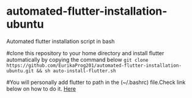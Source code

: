 # automated-flutter-installation-ubuntu
Automated flutter installation script in bash

#clone this repository to your home directory and install flutter automatically by copying the command below
```git clone https://github.com/EurikaProg201/automated-flutter-installation-ubuntu.git && sh auto-install-flutter.sh```

#You will personally add flutter to path in the (~/.bashrc) file.Check link below on how to do it.
<a href="https://flutter.dev/docs/get-started/install/linux#update-your-path">Here</a>
